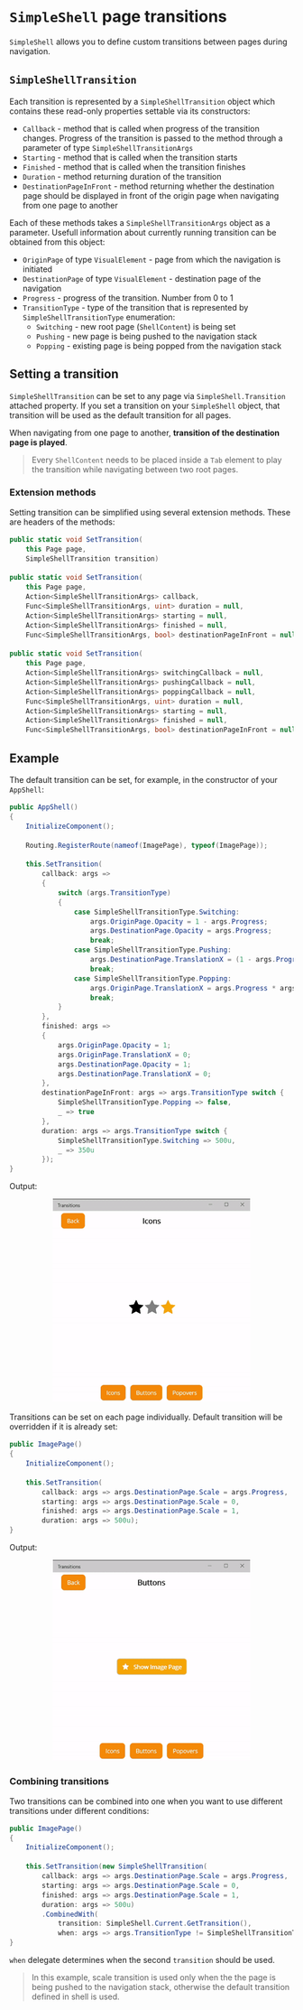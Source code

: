 # `SimpleShell` page transitions

`SimpleShell` allows you to define custom transitions between pages during navigation.

## `SimpleShellTransition`

Each transition is represented by a `SimpleShellTransition` object which contains these read-only properties settable via its constructors:

- `Callback` - method that is called when progress of the transition changes. Progress of the transition is passed to the method through a parameter of type `SimpleShellTransitionArgs`
- `Starting` - method that is called when the transition starts
- `Finished` - method that is called when the transition finishes
- `Duration` - method returning duration of the transition
- `DestinationPageInFront` - method returning whether the destination page should be displayed in front of the origin page when navigating from one page to another

Each of these methods takes a `SimpleShellTransitionArgs` object as a parameter. Usefull information about currently running transition can be obtained from this object:

- `OriginPage` of type `VisualElement` - page from which the navigation is initiated
- `DestinationPage` of type `VisualElement` - destination page of the navigation
- `Progress` - progress of the transition. Number from 0 to 1
- `TransitionType` - type of the transition that is represented by `SimpleShellTransitionType` enumeration:
    - `Switching` - new root page (`ShellContent`) is being set
    - `Pushing` - new page is being pushed to the navigation stack
    - `Popping` - existing page is being popped from the navigation stack

## Setting a transition

`SimpleShellTransition` can be set to any page via `SimpleShell.Transition` attached property. If you set a transition on your `SimpleShell` object, that transition will be used as the default transition for all pages.

When navigating from one page to another, **transition of the destination page is played**.

> Every `ShellContent` needs to be placed inside a `Tab` element to play the transition while navigating between two root pages.

### Extension methods

Setting transition can be simplified using several extension methods. These are headers of the methods:

```csharp
public static void SetTransition(
    this Page page,
    SimpleShellTransition transition)

public static void SetTransition(
    this Page page,
    Action<SimpleShellTransitionArgs> callback,
    Func<SimpleShellTransitionArgs, uint> duration = null,
    Action<SimpleShellTransitionArgs> starting = null,
    Action<SimpleShellTransitionArgs> finished = null,
    Func<SimpleShellTransitionArgs, bool> destinationPageInFront = null)

public static void SetTransition(
    this Page page,
    Action<SimpleShellTransitionArgs> switchingCallback = null,
    Action<SimpleShellTransitionArgs> pushingCallback = null,
    Action<SimpleShellTransitionArgs> poppingCallback = null,
    Func<SimpleShellTransitionArgs, uint> duration = null,
    Action<SimpleShellTransitionArgs> starting = null,
    Action<SimpleShellTransitionArgs> finished = null,
    Func<SimpleShellTransitionArgs, bool> destinationPageInFront = null)
```

## Example

The default transition can be set, for example, in the constructor of your `AppShell`:

```csharp
public AppShell()
{
    InitializeComponent();

    Routing.RegisterRoute(nameof(ImagePage), typeof(ImagePage));

    this.SetTransition(
        callback: args =>
        {
            switch (args.TransitionType)
            {
                case SimpleShellTransitionType.Switching:
                    args.OriginPage.Opacity = 1 - args.Progress;
                    args.DestinationPage.Opacity = args.Progress;
                    break;
                case SimpleShellTransitionType.Pushing:
                    args.DestinationPage.TranslationX = (1 - args.Progress) * args.DestinationPage.Width;
                    break;
                case SimpleShellTransitionType.Popping:
                    args.OriginPage.TranslationX = args.Progress * args.OriginPage.Width;
                    break;
            }
        },
        finished: args =>
        {
            args.OriginPage.Opacity = 1;
            args.OriginPage.TranslationX = 0;
            args.DestinationPage.Opacity = 1;
            args.DestinationPage.TranslationX = 0;
        },
        destinationPageInFront: args => args.TransitionType switch {
            SimpleShellTransitionType.Popping => false,
            _ => true
        },
        duration: args => args.TransitionType switch {
            SimpleShellTransitionType.Switching => 500u,
            _ => 350u
        });
}
```

Output:

<p align="center">
    <img width="350" src="../images/windows_transitions.gif">
</p>

Transitions can be set on each page individually. Default transition will be overridden if it is already set:

```csharp
public ImagePage()
{
    InitializeComponent();

    this.SetTransition(
        callback: args => args.DestinationPage.Scale = args.Progress,
        starting: args => args.DestinationPage.Scale = 0,
        finished: args => args.DestinationPage.Scale = 1,
        duration: args => 500u);
}
```

Output:

<p align="center">
    <img width="350" src="../images/windows_transitions_2.gif">
</p>

### Combining transitions

Two transitions can be combined into one when you want to use different transitions under different conditions:

```csharp
public ImagePage()
{
    InitializeComponent();

    this.SetTransition(new SimpleShellTransition(
        callback: args => args.DestinationPage.Scale = args.Progress,
        starting: args => args.DestinationPage.Scale = 0,
        finished: args => args.DestinationPage.Scale = 1,
        duration: args => 500u)
        .CombinedWith(
            transition: SimpleShell.Current.GetTransition(),
            when: args => args.TransitionType != SimpleShellTransitionType.Pushing));
}
```

`when` delegate determines when the second `transition` should be used.

> In this example, scale transition is used only when the the page is being pushed to the navigation stack, otherwise the default transition defined in shell is used.